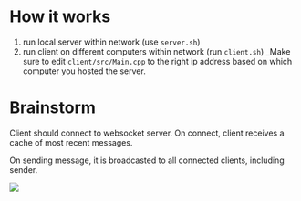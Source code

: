 # How it works

1. run local server within network (use `server.sh`)
2. run client on different computers within network (run `client.sh`)
_Make sure to edit `client/src/Main.cpp` to the right ip address based on which computer you hosted the server.

# Brainstorm
Client should connect to websocket server. On connect, client receives a cache of most recent messages.

On sending message, it is broadcasted to all connected clients, including sender.

![](https://i.imgur.com/wjnZKju.jpg)

